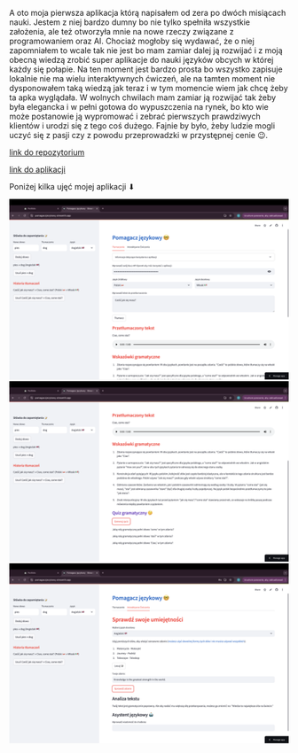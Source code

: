 A oto moja pierwsza aplikacja którą napisałem od zera po dwóch misiącach nauki. Jestem z niej bardzo dumny bo nie tylko spełniła wszystkie założenia, ale też otworzyła mnie na nowe rzeczy związane z programowaniem oraz AI. Chociaż mogłoby się wydawać, że o niej zapomniałem to wcale tak nie jest bo mam zamiar dalej ją rozwijać i z moją obecną wiedzą zrobić super aplikacje do nauki języków obcych w której każdy się połapie. Na ten moment jest bardzo prosta bo wszystko zapisuje lokalnie nie ma wielu interaktywnych ćwiczeń, ale na tamten moment nie dysponowałem taką wiedzą jak teraz i w tym momencie wiem jak chcę żeby ta apka wyglądała. W wolnych chwilach mam zamiar ją rozwijać tak żeby była elegancka i w pełni gotowa do wypuszczenia na rynek, bo kto wie może postanowie ją wypromować i zebrać pierwszych prawdziwych klientów i urodzi się z tego coś dużego. Fajnie by było, żeby ludzie mogli uczyć się z pasji czy z powodu przeprowadzki w przystępnej cenie 😉.

[link do repozytorium](https://github.com/Kacper-77/Pomagacz_jezykowy)

[link do aplikacji](https://pomagaczjezykowy.streamlit.app/)

Poniżej kilka ujęć mojej aplikacji ⬇

![](lng1.png)
![](lng2.png)
![](lng3.png)